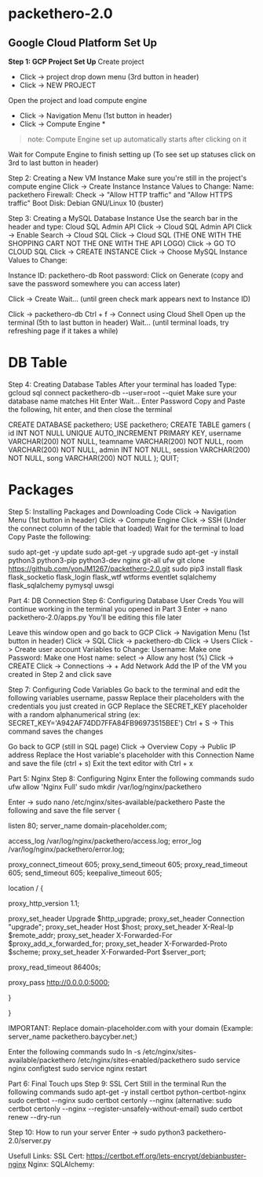 # packethero-2.0

## Google Cloud Platform Set Up ##

**Step 1: GCP Project Set Up**
Create project
- Click -> project drop down menu (3rd button in header)
- Click -> NEW PROJECT

Open the project and load compute engine
- Click -> Navigation Menu (1st button in header)
- Click -> Compute Engine *
> note: Compute Engine set up automatically starts after clicking on it

Wait for Compute Engine to finish setting up
(To see set up statuses click on 3rd to last button in header)


Step 2: Creating a New VM Instance
Make sure you're still in the project's compute engine
Click -> Create Instance
Instance Values to Change:
Name: packethero
Firewall: Check -> "Allow HTTP traffic" and "Allow HTTPS traffic"
Boot Disk: Debian GNU/Linux 10 (buster)


Step 3: Creating a MySQL Database Instance
Use the search bar in the header and type: Cloud SQL Admin API
Click -> Cloud SQL Admin API
Click -> Enable
Search -> Cloud SQL
Click -> Cloud SQL (THE ONE WITH THE SHOPPING CART NOT THE ONE WITH THE API LOGO)
Click -> GO TO CLOUD SQL
Click -> CREATE INSTANCE
Click -> Choose MySQL
Instance Values to Change:
    
Instance ID: packethero-db
Root password: Click on Generate (copy and save the password somewhere you can access later)

Click -> Create
Wait...
(until green check mark appears next to Instance ID)

Click -> packethero-db
Ctrl + f -> Connect using Cloud Shell
Open up the terminal (5th to last button in header)
Wait...
(until terminal loads, try refreshing page if it takes a while)


# DB Table
Step 4: Creating Database Tables
After your terminal has loaded
Type: gcloud sql connect packethero-db --user=root --quiet
Make sure your database name matches
Hit Enter
Wait...
Enter Password
Copy and Paste the following, hit enter, and then close the terminal
    
CREATE DATABASE packethero;
USE packethero;
CREATE TABLE gamers (
id INT NOT NULL UNIQUE AUTO_INCREMENT PRIMARY KEY,
username VARCHAR(200) NOT NULL,
teamname VARCHAR(200) NOT NULL,
room VARCHAR(200) NOT NULL,
admin INT NOT NULL,
session VARCHAR(200) NOT NULL,
song VARCHAR(200) NOT NULL
);
QUIT;
      

# Packages
Step 5: Installing Packages and Downloading Code
Click -> Navigation Menu (1st button in header)
Click -> Compute Engine
Click -> SSH
(Under the connect column of the table that loaded)
Wait for the terminal to load
Copy Paste the following:

sudo apt-get -y update
sudo apt-get -y upgrade
sudo apt-get -y install python3 python3-pip python3-dev nginx git-all ufw
git clone https://github.com/yonJM1267/packethero-2.0.git
sudo pip3 install flask flask_socketio flask_login flask_wtf wtforms eventlet sqlalchemy flask_sqlalchemy pymysql uwsgi

Part 4: DB Connection
Step 6: Configuring Database User Creds
You will continue working in the terminal you opened in Part 3
Enter -> nano packethero-2.0/apps.py
You'll be editing this file later
    
Leave this window open and go back to GCP
Click -> Navigation Menu (1st button in header)
Click -> SQL
Click -> packethero-db
Click -> Users
Click -> Create user account
Variables to Change:
Username: Make one
Password: Make one
Host name: select -> Allow any host (%)
Click -> CREATE
Click -> Connections -> + Add Network
Add the IP of the VM you created in Step 2 and click save
   
Step 7: Configuring Code Variables
Go back to the terminal and edit the following variables
username, passw
Replace their placeholders with the credentials you just created in GCP
Replace the SECRET_KEY placeholder with a random alphanumerical string
(ex: SECRET_KEY='A942AF74DD7FFA84FB96973515BEE')
Ctrl + S -> This command saves the changes

Go back to GCP (still in SQL page)
Click -> Overview
Copy -> Public IP address 
Replace the Host variable's placeholder with this Connection Name and save the file (ctrl + s)
Exit the text editor with Ctrl + x
    
Part 5: Nginx
Step 8: Configuring Nginx
Enter the following commands
sudo ufw allow 'Nginx Full'
sudo mkdir /var/log/nginx/packethero
    
Enter -> sudo nano /etc/nginx/sites-available/packethero
Paste the following and save the file
server {

listen 80;
server_name domain-placeholder.com;

access_log /var/log/nginx/packethero/access.log;
error_log /var/log/nginx/packethero/error.log;

proxy_connect_timeout       605;
proxy_send_timeout          605;
proxy_read_timeout          605;
send_timeout                605;
keepalive_timeout           605;


location / {

proxy_http_version 1.1;

proxy_set_header Upgrade $http_upgrade;
proxy_set_header Connection "upgrade";
proxy_set_header Host $host;
proxy_set_header X-Real-Ip $remote_addr;
proxy_set_header X-Forwarded-For $proxy_add_x_forwarded_for;
proxy_set_header X-Forwarded-Proto $scheme;
proxy_set_header X-Forwarded-Port $server_port;

proxy_read_timeout 86400s;

proxy_pass http://0.0.0.0:5000;

}

}

IMPORTANT: Replace domain-placeholder.com with your domain
(Example: server_name packethero.baycyber.net;)

Enter the following commands
sudo ln -s /etc/nginx/sites-available/packethero /etc/nginx/sites-enabled/packethero
sudo service nginx configtest
sudo service nginx restart

Part 6: Final Touch ups
Step 9: SSL Cert
Still in the terminal
Run the following commands
sudo apt-get -y install certbot python-certbot-nginx
sudo certbot --nginx
sudo certbot certonly --nginx
(alternative: sudo certbot certonly --nginx --register-unsafely-without-email)
sudo certbot renew --dry-run
  
Step 10: How to run your server
Enter -> sudo python3 packethero-2.0/server.py

Usefull Links:
  SSL Cert: https://certbot.eff.org/lets-encrypt/debianbuster-nginx
  Nginx:
  SQLAlchemy:
  
